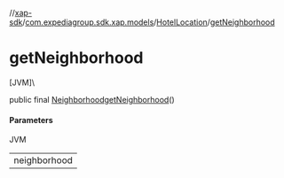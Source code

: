 //[xap-sdk](../../../index.md)/[com.expediagroup.sdk.xap.models](../index.md)/[HotelLocation](index.md)/[getNeighborhood](get-neighborhood.md)

# getNeighborhood

[JVM]\

public final [Neighborhood](../-neighborhood/index.md)[getNeighborhood](get-neighborhood.md)()

#### Parameters

JVM

| |
|---|
| neighborhood |
